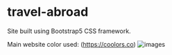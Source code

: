# travel-abroad
Site built using Bootstrap5 CSS framework.



Main website color used: (https://coolors.co)
![images](https://github.com/Pyncro/monthly-comics/blob/main/img/Capture%20d’écran%202022-08-11%20à%2023.48.26.png?raw=true)
